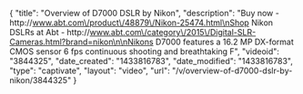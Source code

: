 {
    "title": "Overview of D7000 DSLR by Nikon",
    "description": "Buy now - http:\/\/www.abt.com\/product\/48879\/Nikon-25474.html\nShop Nikon DSLRs at Abt - http:\/\/www.abt.com\/category\/2015\/Digital-SLR-Cameras.html?brand=nikon\n\nNikons D7000 features a 16.2 MP DX-format CMOS sensor 6 fps continuous shooting and breathtaking F",
    "videoid": "3844325",
    "date_created": "1433816783",
    "date_modified": "1433816783",
    "type": "captivate",
    "layout": "video",
    "url": "\/v\/overview-of-d7000-dslr-by-nikon\/3844325"
}